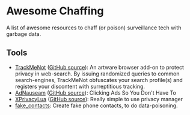 # Awesome Chaffing

A list of awesome resources to chaff (or poison) surveillance tech with garbage data.

## Tools

* [TrackMeNot](https://trackmenot.io/) ([GitHub source](https://github.com/vtoubiana/TrackMeNot)): An artware browser add-on to protect privacy in web-search. By issuing randomized queries to common search-engines, TrackMeNot obfuscates your search profile(s) and registers your discontent with surreptitious tracking.
* [AdNauseam](https://adnauseam.io/) ([GitHub source](https://github.com/dhowe/AdNauseam)): Clicking Ads So You Don't Have To
* [XPrivacyLua](https://lua.xprivacy.eu/) ([GitHub source](https://github.com/M66B/XPrivacyLua)): Really simple to use privacy manager
* [fake_contacts](https://github.com/BillDietrich/fake_contacts): Create fake phone contacts, to do data-poisoning.
